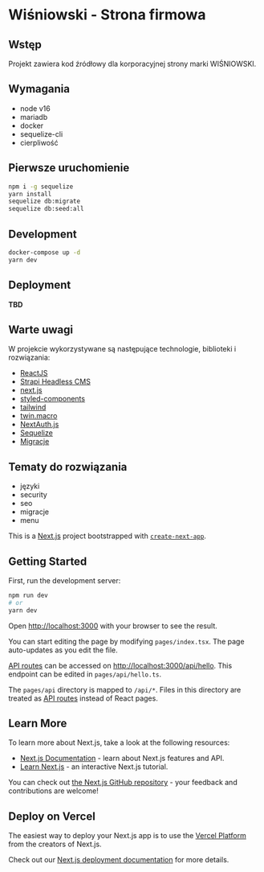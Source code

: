 # Wiśniowski - Strona firmowa

## Wstęp

Projekt zawiera kod źródłowy dla korporacyjnej strony marki WIŚNIOWSKI.

## Wymagania

- node v16
- mariadb
- docker
- sequelize-cli
- cierpliwość

## Pierwsze uruchomienie

```bash
npm i -g sequelize
yarn install
sequelize db:migrate
sequelize db:seed:all
```

## Development

```bash
docker-compose up -d
yarn dev
```

## Deployment

**TBD**

## Warte uwagi

W projekcie wykorzystywane są następujące technologie, biblioteki i rozwiązania:

- [ReactJS](https://pl.reactjs.org)
- [Strapi Headless CMS](https://strapi.io)
- [next.js](https://nextjs.org)
- [styled-components](https://styled-components.com)
- [tailwind](https://tailwindcss.com)
- [twin.macro](https://github.com/ben-rogerson/twin.macro)
- [NextAuth.js](https://github.com/nextauthjs/next-auth)
- [Sequelize](https://sequelize.org)
- [Migracje](https://sequelize.org/docs/v6/other-topics/migrations/)

## Tematy do rozwiązania

- języki
- security
- seo
- migracje
- menu

This is a [Next.js](https://nextjs.org/) project bootstrapped with [`create-next-app`](https://github.com/vercel/next.js/tree/canary/packages/create-next-app).

## Getting Started

First, run the development server:

```bash
npm run dev
# or
yarn dev
```

Open [http://localhost:3000](http://localhost:3000) with your browser to see the result.

You can start editing the page by modifying `pages/index.tsx`. The page auto-updates as you edit the file.

[API routes](https://nextjs.org/docs/api-routes/introduction) can be accessed on [http://localhost:3000/api/hello](http://localhost:3000/api/hello). This endpoint can be edited in `pages/api/hello.ts`.

The `pages/api` directory is mapped to `/api/*`. Files in this directory are treated as [API routes](https://nextjs.org/docs/api-routes/introduction) instead of React pages.

## Learn More

To learn more about Next.js, take a look at the following resources:

- [Next.js Documentation](https://nextjs.org/docs) - learn about Next.js features and API.
- [Learn Next.js](https://nextjs.org/learn) - an interactive Next.js tutorial.

You can check out [the Next.js GitHub repository](https://github.com/vercel/next.js/) - your feedback and contributions are welcome!

## Deploy on Vercel

The easiest way to deploy your Next.js app is to use the [Vercel Platform](https://vercel.com/new?utm_medium=default-template&filter=next.js&utm_source=create-next-app&utm_campaign=create-next-app-readme) from the creators of Next.js.

Check out our [Next.js deployment documentation](https://nextjs.org/docs/deployment) for more details.
